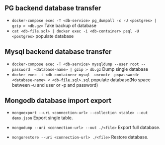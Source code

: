 
## PG backend database transfer

- `docker-compose exec -T <db-service> pg_dumpall -c -U <postgres> | gzip > <db.gz>` Take backup of database
- `cat <db-file.sql> | docker exec -i <db-container> psql -U <postgres>` populate database

## Mysql backend database transfer
- `docker-compose exec -T <db-service> mysqldump --user root --password  <database-name> | gzip > db.gz` Dump single database
- `docker exec -i <db-container> mysql -u<root> -p<password> <database-name> < <db-file.sql>.sql` populate database(No space between -u and user or -p and password)


## Mongodb database import export

- `mongoexport --uri <connection-url> --collection <table> --out demo.json` Export single table.

- `mongodump --uri <connection-url> --out ./<file>` Export full database.
- `mongorestore --uri <connection-url> ./<file>` Restore database.

